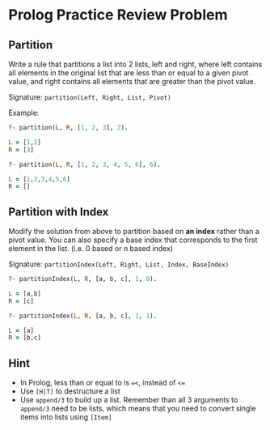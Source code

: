 # Prolog Practice Review Problem

## Partition

Write a rule that partitions a list into 2 lists, left and right, where left contains all elements in the original list that are less than or equal to a given pivot value, and right contains all elements that are greater than the pivot value.

Signature: `partition(Left, Right, List, Pivot)`

Example:

```prolog
?- partition(L, R, [1, 2, 3], 2).

L = [1,2]
R = [3]

?- partition(L, R, [1, 2, 3, 4, 5, 6], 6).

L = [1,2,3,4,5,6]
R = []
```

## Partition with Index

Modify the solution from above to partition based on **an index** rather than a pivot value. You can also specify a base index that corresponds to the first element in the list. (i.e. 0 based or n based index)

Signature: `partitionIndex(Left, Right, List, Index, BaseIndex)`

```prolog
?- partitionIndex(L, R, [a, b, c], 1, 0).

L = [a,b]
R = [c]

?- partitionIndex(L, R, [a, b, c], 1, 1).

L = [a]
R = [b,c]
```

## Hint

* In Prolog, less than or equal to is `=<`, instead of `<=`
* Use `[H|T]` to destructure a list
* Use `append/3` to build up a list. Remember than all 3 arguments to `append/3` need to be lists, which means that you need to convert single items into lists using `[Item]`
